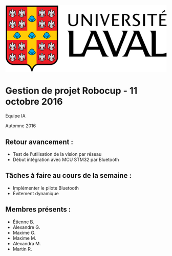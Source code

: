 ![UL_Logo](https://github.com/RoboCupULaval/Admin/blob/master/scrum/ul_logo.png)

# Gestion de projet Robocup - 11 octobre 2016

Équipe IA

Automne 2016

## Retour avancement :

- Test de l'utilisation de la vision par réseau
- Début intégration avec MCU STM32 par Bluetooth


## Tâches à faire au cours de la semaine :

- Implémenter le pilote Bluetooth
- Évitement dynamique


## Membres présents :

- Étienne B.
- Alexandre G.
- Maxime G.
- Maxime M.
- Alexandra M.
- Martin R.
